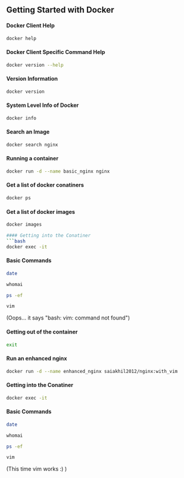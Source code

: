 <p align="center">
<h2> Getting Started with Docker </h2>
</p>

#### Docker Client Help
```bash
docker help
```

#### Docker Client Specific Command Help
```bash
docker version --help
```

#### Version Information
```bash
docker version
```

#### System Level Info of Docker
```bash
docker info
```

#### Search an Image
```bash
docker search nginx
```

#### Running a container
```bash
docker run -d --name basic_nginx nginx
```

#### Get a list of docker conatiners
```bash
docker ps
```

#### Get a list of docker images
```bash
docker images

#### Getting into the Conatiner
```bash
docker exec -it
```

#### Basic Commands
```bash
date

whomai

ps -ef

vim
```


(Oops... it says "bash: vim: command not found")

#### Getting out of the container
```bash
exit
```

#### Run an enhanced nginx
```bash
docker run -d --name enhanced_nginx saiakhil2012/nginx:with_vim
```

#### Getting into the Conatiner
```bash
docker exec -it
```

#### Basic Commands
```bash
date

whomai

ps -ef

vim
```

(This time vim works :) )
